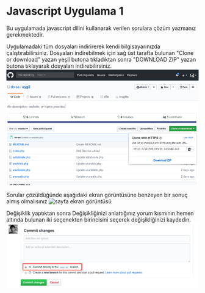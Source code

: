 # Javascript Uygulama 1

Bu uygulamada javascript dilini kullanarak verilen sorulara çözüm yazmanız gerekmektedir.

Uygulamadaki tüm dosyaları indirirerek kendi bilgisayarınızda çalıştırabilirsiniz.
Dosyaları indirebilmek için sağ üst tarafta bulunan "Clone or download" yazan yeşil butona tıkladıktan sonra "DOWNLOAD ZIP" yazan butona tıklayarak dosyaları indirebilirsiniz.
![İndirme Butonu](https://github.com/sametatabasch/uygulama3/raw/master/Screenshot_20180322_202407.png)

Sorular çözüldüğünde aşağıdaki ekran görüntüsüne benzeyen bir sonuç almış olmalısınız 
![sayfa ekran görüntüsü]()

Değişiklik yaptıktan sonra Değişikliğinizi anlattığınız yorum kısmının hemen altında bulunan iki seçenekten birincisini seçerek değişikliğinizi kaydedin.
![Dal seçimi](https://github.com/sametatabasch/uygulama3/raw/master/Screenshot_20180322_204030.png) 
